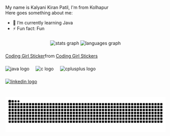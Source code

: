 My name is Kalyani Kiran Patil, I'm from Kolhapur
<br>
Here goes something about me:
- 🌱 I’m currently learning Java
- ⚡ Fun fact: Fun
###

<div align="center">
  <img src="https://github-readme-stats.vercel.app/api?username=kalyanii0209&hide_title=false&hide_rank=false&show_icons=true&include_all_commits=true&count_private=true&disable_animations=false&theme=dracula&locale=en&hide_border=false" height="150" alt="stats graph"  />
  <img src="https://github-readme-stats.vercel.app/api/top-langs?username=kalyanii0209&locale=en&hide_title=false&layout=compact&card_width=320&langs_count=5&theme=dracula&hide_border=false" height="150" alt="languages graph"  />
</div>

###

<div class="tenor-gif-embed" data-postid="2332171326726785246" data-share-method="host" data-aspect-ratio="1.33155" data-width="100%"><a href="https://tenor.com/view/coding-girl-gif-2332171326726785246">Coding Girl Sticker</a>from <a href="https://tenor.com/search/coding+girl-stickers">Coding Girl Stickers</a></div> <script type="text/javascript" async src="https://tenor.com/embed.js"></script>

###

<div align="left">
  <img src="https://cdn.jsdelivr.net/gh/devicons/devicon/icons/java/java-original-wordmark.svg" height="50" alt="java logo"  />
  <img width="12" />
  <img src="https://cdn.jsdelivr.net/gh/devicons/devicon/icons/c/c-line.svg" height="50" alt="c logo"  />
  <img width="12" />
  <img src="https://cdn.jsdelivr.net/gh/devicons/devicon/icons/cplusplus/cplusplus-plain.svg" height="50" alt="cplusplus logo"  />
  <img width="12" />
  <!--<img src="https://cdn.jsdelivr.net/gh/devicons/devicon/icons/html5/html5-plain-wordmark.svg" height="30" alt="html5 logo"  />
  <img width="12" />
  <img src="https://cdn.jsdelivr.net/gh/devicons/devicon/icons/css3/css3-plain-wordmark.svg" height="30" alt="css3 logo"  />
  <img width="12" />
  <img src="https://cdn.jsdelivr.net/gh/devicons/devicon/icons/canva/canva-original.svg" height="30" alt="canva logo"  />
  -->
</div>

###

<div align="left">
  <a href="http://www.linkedin.com/in/kalyani-patil-4b148131b" target="_blank">
    <img src="https://img.shields.io/static/v1?message=LinkedIn&logo=linkedin&label=&color=0077B5&logoColor=white&labelColor=&style=for-the-badge" height="48" alt="linkedin logo"  />
  </a>
</div>

###

<br clear="both">

<img src="https://raw.githubusercontent.com/kalyanii0209/kalyanii0209/output/snake.svg" alt="Snake animation" />

###
